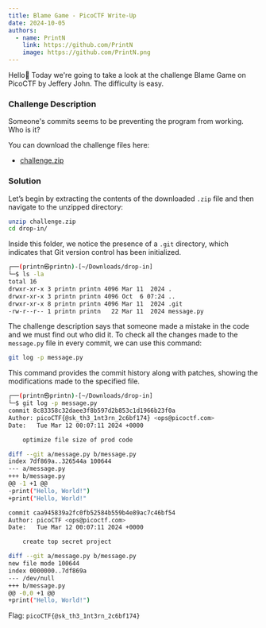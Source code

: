 ```yaml
---
title: Blame Game - PicoCTF Write-Up
date: 2024-10-05
authors:
  - name: PrintN
    link: https://github.com/PrintN
    image: https://github.com/PrintN.png
---
```

Hello👋 Today we're going to take a look at the challenge Blame Game on PicoCTF by Jeffery John. The difficulty is easy.

### Challenge Description
Someone's commits seems to be preventing the program from working. Who is it? 

You can download the challenge files here:
- [challenge.zip](https://artifacts.picoctf.net/c_titan/158/challenge.zip)

### Solution
Let’s begin by extracting the contents of the downloaded ```.zip``` file and then navigate to the unzipped directory:
```bash
unzip challenge.zip
cd drop-in/
```

Inside this folder, we notice the presence of a ```.git``` directory, which indicates that Git version control has been initialized. 
```bash
┌──(printn㉿printn)-[~/Downloads/drop-in]
└─$ ls -la
total 16
drwxr-xr-x 3 printn printn 4096 Mar 11  2024 .
drwxr-xr-x 3 printn printn 4096 Oct  6 07:24 ..
drwxr-xr-x 8 printn printn 4096 Mar 11  2024 .git
-rw-r--r-- 1 printn printn   22 Mar 11  2024 message.py
```

The challenge description says that someone made a mistake in the code and we must find out who did it. To check all the changes made to the ```message.py``` file in every commit, we can use this command:
```bash
git log -p message.py  
```
This command provides the commit history along with patches, showing the modifications made to the specified file.
```bash
┌──(printn㉿printn)-[~/Downloads/drop-in]
└─$ git log -p message.py  
commit 8c83358c32daee3f8b597d2b853c1d1966b23f0a
Author: picoCTF{@sk_th3_1nt3rn_2c6bf174} <ops@picoctf.com>
Date:   Tue Mar 12 00:07:11 2024 +0000

    optimize file size of prod code

diff --git a/message.py b/message.py
index 7df869a..326544a 100644
--- a/message.py
+++ b/message.py
@@ -1 +1 @@
-print("Hello, World!")
+print("Hello, World!"

commit caa945839a2fc0fb52584b559b4e89ac7c46bf54
Author: picoCTF <ops@picoctf.com>
Date:   Tue Mar 12 00:07:11 2024 +0000

    create top secret project

diff --git a/message.py b/message.py
new file mode 100644
index 0000000..7df869a
--- /dev/null
+++ b/message.py
@@ -0,0 +1 @@
+print("Hello, World!")
```
Flag: ```picoCTF{@sk_th3_1nt3rn_2c6bf174}```